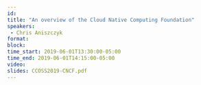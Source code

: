 ```yaml
---
id: 
title: "An overview of the Cloud Native Computing Foundation"
speakers:
 - Chris Aniszczyk
format: 
block:
time_start: 2019-06-01T13:30:00-05:00
time_end: 2019-06-01T14:15:00-05:00
video:
slides: CCOSS2019-CNCF.pdf
---
```


